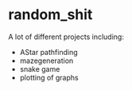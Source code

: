 # random_shit
A lot of different projects including:
* AStar pathfinding
* mazegeneration
* snake game
* plotting of graphs
